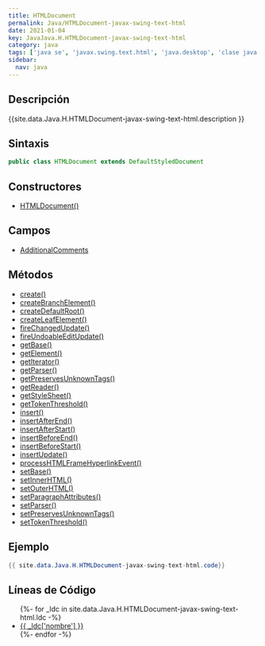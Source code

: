 ```yaml
---
title: HTMLDocument
permalink: Java/HTMLDocument-javax-swing-text-html
date: 2021-01-04
key: JavaJava.H.HTMLDocument-javax-swing-text-html
category: java
tags: ['java se', 'javax.swing.text.html', 'java.desktop', 'clase java', 'Java 1.0']
sidebar: 
  nav: java
---
```


## Descripción
{{site.data.Java.H.HTMLDocument-javax-swing-text-html.description }}

## Sintaxis
~~~java
public class HTMLDocument extends DefaultStyledDocument
~~~

## Constructores
* [HTMLDocument()](/Java/HTMLDocument-javax-swing-text-html/HTMLDocument/)

## Campos
* [AdditionalComments](/Java/HTMLDocument-javax-swing-text-html/AdditionalComments)

## Métodos
* [create()](/Java/HTMLDocument-javax-swing-text-html/create)
* [createBranchElement()](/Java/HTMLDocument-javax-swing-text-html/createBranchElement)
* [createDefaultRoot()](/Java/HTMLDocument-javax-swing-text-html/createDefaultRoot)
* [createLeafElement()](/Java/HTMLDocument-javax-swing-text-html/createLeafElement)
* [fireChangedUpdate()](/Java/HTMLDocument-javax-swing-text-html/fireChangedUpdate)
* [fireUndoableEditUpdate()](/Java/HTMLDocument-javax-swing-text-html/fireUndoableEditUpdate)
* [getBase()](/Java/HTMLDocument-javax-swing-text-html/getBase)
* [getElement()](/Java/HTMLDocument-javax-swing-text-html/getElement)
* [getIterator()](/Java/HTMLDocument-javax-swing-text-html/getIterator)
* [getParser()](/Java/HTMLDocument-javax-swing-text-html/getParser)
* [getPreservesUnknownTags()](/Java/HTMLDocument-javax-swing-text-html/getPreservesUnknownTags)
* [getReader()](/Java/HTMLDocument-javax-swing-text-html/getReader)
* [getStyleSheet()](/Java/HTMLDocument-javax-swing-text-html/getStyleSheet)
* [getTokenThreshold()](/Java/HTMLDocument-javax-swing-text-html/getTokenThreshold)
* [insert()](/Java/HTMLDocument-javax-swing-text-html/insert)
* [insertAfterEnd()](/Java/HTMLDocument-javax-swing-text-html/insertAfterEnd)
* [insertAfterStart()](/Java/HTMLDocument-javax-swing-text-html/insertAfterStart)
* [insertBeforeEnd()](/Java/HTMLDocument-javax-swing-text-html/insertBeforeEnd)
* [insertBeforeStart()](/Java/HTMLDocument-javax-swing-text-html/insertBeforeStart)
* [insertUpdate()](/Java/HTMLDocument-javax-swing-text-html/insertUpdate)
* [processHTMLFrameHyperlinkEvent()](/Java/HTMLDocument-javax-swing-text-html/processHTMLFrameHyperlinkEvent)
* [setBase()](/Java/HTMLDocument-javax-swing-text-html/setBase)
* [setInnerHTML()](/Java/HTMLDocument-javax-swing-text-html/setInnerHTML)
* [setOuterHTML()](/Java/HTMLDocument-javax-swing-text-html/setOuterHTML)
* [setParagraphAttributes()](/Java/HTMLDocument-javax-swing-text-html/setParagraphAttributes)
* [setParser()](/Java/HTMLDocument-javax-swing-text-html/setParser)
* [setPreservesUnknownTags()](/Java/HTMLDocument-javax-swing-text-html/setPreservesUnknownTags)
* [setTokenThreshold()](/Java/HTMLDocument-javax-swing-text-html/setTokenThreshold)

## Ejemplo
~~~java
{{ site.data.Java.H.HTMLDocument-javax-swing-text-html.code}}
~~~

## Líneas de Código
<ul>
{%- for _ldc in site.data.Java.H.HTMLDocument-javax-swing-text-html.ldc -%}
   <li>
       <a href="{{_ldc['url'] }}">{{ _ldc['nombre'] }}</a>
   </li>
{%- endfor -%}
</ul>
